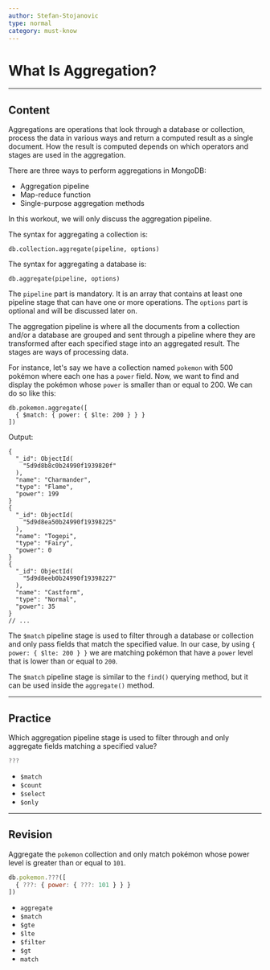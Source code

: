 ```yaml
---
author: Stefan-Stojanovic
type: normal
category: must-know
---
```


# What Is Aggregation?


---

## Content

Aggregations are operations that look through a database or collection, process the data in various ways and return a computed result as a single document. How the result is computed depends on which operators and stages are used in the aggregation.

There are three ways to perform aggregations in MongoDB:

- Aggregation pipeline
- Map-reduce function
- Single-purpose aggregation methods

In this workout, we will only discuss the aggregation pipeline.

The syntax for aggregating a collection is: 

```plain-text
db.collection.aggregate(pipeline, options)
```

The syntax for aggregating a database is:

```plain-text
db.aggregate(pipeline, options)
```

The `pipeline` part is mandatory. It is an array that contains at least one pipeline stage that can have one or more operations. The `options` part is optional and will be discussed later on.

The aggregation pipeline is where all the documents from a collection and/or a database are grouped and sent through a pipeline where they are transformed after each specified stage into an aggregated result. The stages are ways of processing data.

For instance, let's say we have a collection named `pokemon` with 500 pokémon where each one has a `power` field. Now, we want to find and display the pokémon whose `power` is smaller than or equal to 200. We can do so like this:

```plain-text
db.pokemon.aggregate([
  { $match: { power: { $lte: 200 } } }
])
```

Output:

```plain-text
{
  "_id": ObjectId(
    "5d9d8b8c0b24990f1939820f"
  ),
  "name": "Charmander",
  "type": "Flame",
  "power": 199
}
{
  "_id": ObjectId(
    "5d9d8ea50b24990f19398225"
  ),
  "name": "Togepi",
  "type": "Fairy",
  "power": 0
}
{
  "_id": ObjectId(
    "5d9d8eeb0b24990f19398227"
  ),
  "name": "Castform",
  "type": "Normal",
  "power": 35
}
// ...
```

The `$match` pipeline stage is used to filter through a database or collection and only pass fields that match the specified value. In our case, by using `{ power: { $lte: 200 } }` we are matching pokémon that have a `power` level that is lower than or equal to `200`.

The `$match` pipeline stage is similar to the `find()` querying method, but it can be used inside the `aggregate()` method. 


---

## Practice

Which aggregation pipeline stage is used to filter through and only aggregate fields matching a specified value?

```javascript
???
```

- `$match`
- `$count`
- `$select`
- `$only`


---

## Revision

Aggregate the `pokemon` collection and only match pokémon whose power level is greater than or equal to `101`.

```javascript
db.pokemon.???([
  { ???: { power: { ???: 101 } } }
])
```

- `aggregate`
- `$match`
- `$gte`
- `$lte`
- `$filter`
- `$gt`
- `match`
 
